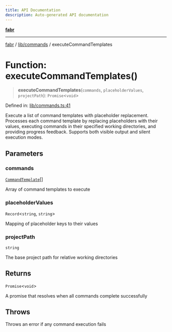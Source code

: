```yaml
---
title: API Documentation
description: Auto-generated API documentation
---
```


[**fabr**](../../../README.md)

***

[fabr](../../../README.md) / [lib/commands](../README.md) / executeCommandTemplates

# Function: executeCommandTemplates()

> **executeCommandTemplates**(`commands`, `placeholderValues`, `projectPath`): `Promise`\<`void`\>

Defined in: [lib/commands.ts:41](https://github.com/yashjawale/fabr/blob/main/src/lib/commands.ts#L41)

Execute a list of command templates with placeholder replacement.
Processes each command template by replacing placeholders with their values,
executing commands in their specified working directories, and providing
progress feedback. Supports both visible output and silent execution modes.

## Parameters

### commands

[`CommandTemplate`](../../../types/fabr-config/interfaces/CommandTemplate.md)[]

Array of command templates to execute

### placeholderValues

`Record`\<`string`, `string`\>

Mapping of placeholder keys to their values

### projectPath

`string`

The base project path for relative working directories

## Returns

`Promise`\<`void`\>

A promise that resolves when all commands complete successfully

## Throws

Throws an error if any command execution fails
